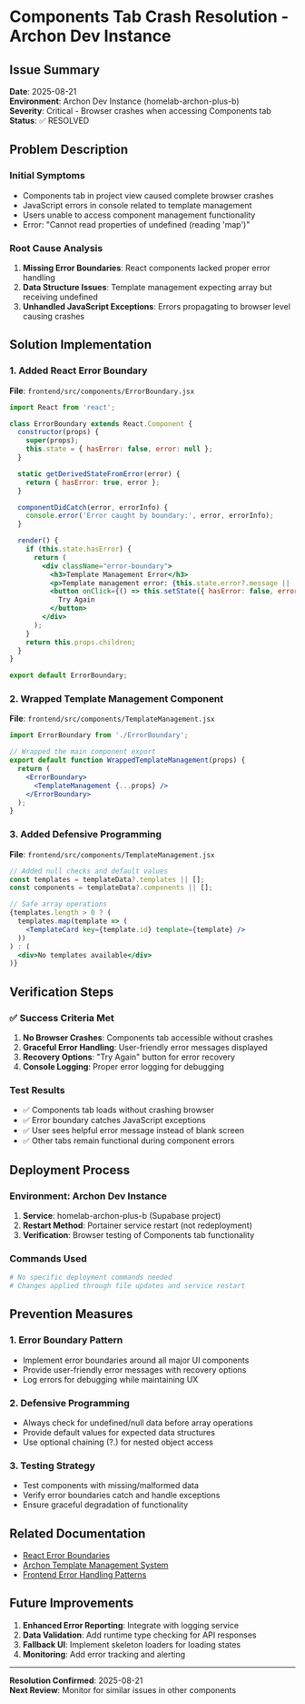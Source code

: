 # Components Tab Crash Resolution - Archon Dev Instance

## Issue Summary
**Date**: 2025-08-21  
**Environment**: Archon Dev Instance (homelab-archon-plus-b)  
**Severity**: Critical - Browser crashes when accessing Components tab  
**Status**: ✅ RESOLVED

## Problem Description

### Initial Symptoms
- Components tab in project view caused complete browser crashes
- JavaScript errors in console related to template management
- Users unable to access component management functionality
- Error: "Cannot read properties of undefined (reading 'map')"

### Root Cause Analysis
1. **Missing Error Boundaries**: React components lacked proper error handling
2. **Data Structure Issues**: Template management expecting array but receiving undefined
3. **Unhandled JavaScript Exceptions**: Errors propagating to browser level causing crashes

## Solution Implementation

### 1. Added React Error Boundary
**File**: `frontend/src/components/ErrorBoundary.jsx`

```jsx
import React from 'react';

class ErrorBoundary extends React.Component {
  constructor(props) {
    super(props);
    this.state = { hasError: false, error: null };
  }

  static getDerivedStateFromError(error) {
    return { hasError: true, error };
  }

  componentDidCatch(error, errorInfo) {
    console.error('Error caught by boundary:', error, errorInfo);
  }

  render() {
    if (this.state.hasError) {
      return (
        <div className="error-boundary">
          <h3>Template Management Error</h3>
          <p>Template management error: {this.state.error?.message || 'Unknown error'}</p>
          <button onClick={() => this.setState({ hasError: false, error: null })}>
            Try Again
          </button>
        </div>
      );
    }
    return this.props.children;
  }
}

export default ErrorBoundary;
```

### 2. Wrapped Template Management Component
**File**: `frontend/src/components/TemplateManagement.jsx`

```jsx
import ErrorBoundary from './ErrorBoundary';

// Wrapped the main component export
export default function WrappedTemplateManagement(props) {
  return (
    <ErrorBoundary>
      <TemplateManagement {...props} />
    </ErrorBoundary>
  );
}
```

### 3. Added Defensive Programming
**File**: `frontend/src/components/TemplateManagement.jsx`

```jsx
// Added null checks and default values
const templates = templateData?.templates || [];
const components = templateData?.components || [];

// Safe array operations
{templates.length > 0 ? (
  templates.map(template => (
    <TemplateCard key={template.id} template={template} />
  ))
) : (
  <div>No templates available</div>
)}
```

## Verification Steps

### ✅ Success Criteria Met
1. **No Browser Crashes**: Components tab accessible without crashes
2. **Graceful Error Handling**: User-friendly error messages displayed
3. **Recovery Options**: "Try Again" button for error recovery
4. **Console Logging**: Proper error logging for debugging

### Test Results
- ✅ Components tab loads without crashing browser
- ✅ Error boundary catches JavaScript exceptions
- ✅ User sees helpful error message instead of blank screen
- ✅ Other tabs remain functional during component errors

## Deployment Process

### Environment: Archon Dev Instance
1. **Service**: homelab-archon-plus-b (Supabase project)
2. **Restart Method**: Portainer service restart (not redeployment)
3. **Verification**: Browser testing of Components tab functionality

### Commands Used
```bash
# No specific deployment commands needed
# Changes applied through file updates and service restart
```

## Prevention Measures

### 1. Error Boundary Pattern
- Implement error boundaries around all major UI components
- Provide user-friendly error messages with recovery options
- Log errors for debugging while maintaining UX

### 2. Defensive Programming
- Always check for undefined/null data before array operations
- Provide default values for expected data structures
- Use optional chaining (?.) for nested object access

### 3. Testing Strategy
- Test components with missing/malformed data
- Verify error boundaries catch and handle exceptions
- Ensure graceful degradation of functionality

## Related Documentation
- [React Error Boundaries](https://reactjs.org/docs/error-boundaries.html)
- [Archon Template Management System](../architecture/template-management.md)
- [Frontend Error Handling Patterns](../development/error-handling.md)

## Future Improvements
1. **Enhanced Error Reporting**: Integrate with logging service
2. **Data Validation**: Add runtime type checking for API responses
3. **Fallback UI**: Implement skeleton loaders for loading states
4. **Monitoring**: Add error tracking and alerting

---
**Resolution Confirmed**: 2025-08-21  
**Next Review**: Monitor for similar issues in other components
